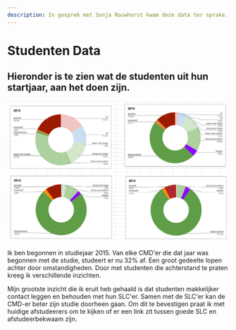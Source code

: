 ```yaml
---
description: In gesprek met Sonja Rouwhorst kwam deze data ter sprake.
---
```


# Studenten Data

## Hieronder is te zien wat de studenten uit hun startjaar, aan het doen zijn.

![Studenten Data](../.gitbook/assets/screenshot-2019-03-20-at-10.10.28.png)

Ik ben begonnen in studiejaar 2015. Van elke CMD'er die dat jaar was begonnen met de studie, studeert er nu 32% af. Een groot gedeelte lopen achter door omstandigheden. Door met studenten die achterstand te praten kreeg ik verschillende inzichten.

Mijn grootste inzicht die ik eruit heb gehaald is dat studenten makkelijker contact leggen en behouden met hun SLC'er. Samen met de SLC'er kan de CMD-er beter zijn studie doorheen gaan. Om dit te bevestigen praat ik met huidige afstudeerers om te kijken of er een link zit tussen goede SLC en afstudeerbekwaam zijn.

